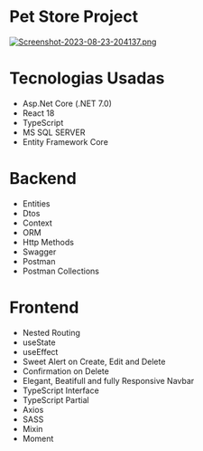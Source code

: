# Pet Store Project

[![Screenshot-2023-08-23-204137.png](https://i.postimg.cc/029Zjfp6/Screenshot-2023-08-23-204137.png)](https://postimg.cc/XXD9D913)

# Tecnologias Usadas

- Asp.Net Core (.NET 7.0)
- React 18
- TypeScript
- MS SQL SERVER
- Entity Framework Core

# Backend

- Entities
- Dtos
- Context
- ORM
- Http Methods
- Swagger
- Postman
- Postman Collections


# Frontend

- Nested Routing
- useState
- useEffect
- Sweet Alert on Create, Edit and Delete
- Confirmation on Delete
- Elegant, Beatifull and fully Responsive Navbar
- TypeScript Interface
- TypeScript Partial
- Axios
- SASS
- Mixin
- Moment
